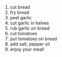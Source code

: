1. cut bread
2. fry bread
3. peel garlic
4. cut garlic in halves
5. rub garlic on bread
6. cut tomatoes
7. put tomatoes on bread
8. add salt, pepper oil
9. enjoy your meal!
